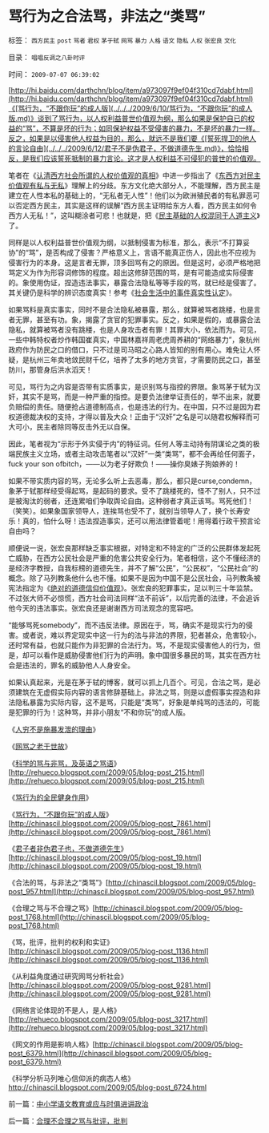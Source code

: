 # 骂行为之合法骂，非法之“类骂”

标签： `西方民主` `post` `骂者` `君权` `茅于轼` `网骂` `暴力` `人格` `语文` `隐私` `人权` `张宏良` `文化` 

目录： `唱唱反调之八卦时评`

时间： `2009-07-07 06:39:02`

[http://hi.baidu.com/darthchn/blog/item/a973097f9ef04f310cd7dabf.html](http://hi.baidu.com/darthchn/blog/item/a973097f9ef04f310cd7dabf.html)《[骂行为，“不跟你玩”的成人版](../../../2009/6/10/骂行为，“不跟你玩”的成人版.md)》谈到了骂行为，以人权利益普世价值观为纲，那么如果是保护自已的权益的“骂”，不算是坏的行为；如同保护权益不受侵害的暴力，不是坏的暴力一样。反之，如果是以侵害他人权益为目的，那么，就远不是我们要《[誓死捍卫的他人的言论自由](../../../2009/6/12/君子不是伪君子，不做道德先生.md)》，恰恰相反，是我们应该誓死抵制的暴力言论。这才是人权利益不可侵犯的普世的价值观。

笔者在《[认清西方社会所谓的人权价值观的真相](../../../2009/6/14/认清西方社会所谓的人权价值观的真相.md)》中进一步指出了《[东西方对民主价值观有私与无私](../../../2009/3/15/东西方民主：人性有私与无私之分歧.md)》理解上的分歧。东方文化绝大部分人，不能理解，西方民主是建立在人性本私的基础上的，“无私者无人性”！他们以为欧洲殖民者的有私罪恶可以否定西方民主，其实是这样的误解“西方民主证明给东方人看，西方民主如何令西方人无私！”，这叫糊涂者可悲！也就是，把《[民主基础的人权混同于人道主义](../../../2009/6/12/民权，人权，民主权利和人道主义.md)》了。

同样是以人权利益普世价值观为纲，以抵制侵害为标准，那么，表示“不打算妥协”的“骂”，是否构成了侵害？严格意义上，言语不能真正伤人，因此也不应视为侵害行为的本身。这是言者无罪，顶多回骂有之的原因。但是这时，必须严格地把骂定义为作为形容词修饰的程度。超出这修辞范围的骂，是有可能造成实际侵害的。象使用伪证，捏造违法事实，暴露合法隐私等等手段的骂，就已经是侵害了。其关键仍是科学的辨识态度真实！参考《[社会生活中的事件真实性认定](../../../2009/7/4/绝对的真理存在吗？历史实证集如何认定.md)》。

如果骂料是真实事实，同时不是合法隐私被暴露，那么，就算被骂者跳楼，也是言者无罪，甚至有功。象，揭露了贪官的犯罪事实。反之，如果是假的，或暴露合法隐私，就算被骂者没有跳楼，也是人身攻击者有罪！其罪大小，依法而为。可见，一些中韩特权者炒作韩国崔真实，中国林嘉祥周老虎周养耕的“网络暴力”，象杭州政府作为防民之口的借口，只不过是司马昭之心路人皆知的别有用心。难免让人怀疑，是杭州三年卖地敛民财千亿，培养了太多的地方贪官，才需要防民之口，甚至防川，那管身后洪水滔天！

可见，骂行为之内容是否带有实质事实，是识别骂与指控的界限。象骂茅于轼为汉奸，其实不是骂，而是一种严重的指控。是要负法律举证责任的，举不出来，就要负赔偿的责任。随便抢占道德制高点，也是违法的行为。在中国，只不过是因为君权道德裁决权的支持，才得以普及大众！正由于“汉奸”之名是可以随君权解释而可大可小，民主者除同等反击外无以自保。

因此，笔者视为“示形于外实侵于内”的特征词。任何人等主动持有阴谋论之类的极端民族主义立场，或者主动攻击笔者以“汉奸”一类“类骂”，都不会再给任何面子，fuck your son ofbitch，——以为老子好欺负！——操你臭婊子狗娘养的！

如果不带实质内容的骂，无论多么听上去恶毒，那么，都只是curse,condemn，象茅于轼那样经受得起骂，是起码的要求。受不了跳楼死的，怪不了别人，只不过是被淘汰的弱者，还连累咱们争取舆论自由。这种弱者才真正该骂。骂死他们！（笑笑）。如果象国家领导人，连挨骂也受不了，就别当领导人了，换个长寿安乐！真的，怕什么呀！违法捏造事实，还可以用法律管着呢！用得着行政干预言论自由吗？

顺便说一说，张宏良那样缺乏事实根据，对特定和不特定的广泛的公民群体发起死亡威胁，在西方公民社会是严重的危害公共安全行为。笔者相信，这个不懂经济的是经济字教授，自我标榜的道德先生，并不了解“公民”，“公民权”，“公民社会”的概念。除了马列教条他什么也不懂。如果不是因为中国不是公民社会，马列教条被宪法指定为《[绝对的道德信仰价值观](../../../2009/3/11/信仰，个人世界观的基础断言；不是绝对的道德标准.md)》。张宏良的犯罪事实，足以判三十年监禁。不过张大师不必惊慌，西方社会司法同样“法不前诉”，以后完善的法律，不会追诉他今天的违法事实。张宏良还是谢谢西方司法观念的宽容吧。

“能够骂死somebody”，而不违反法律。原因在于，骂，确实不是现实行为的侵害。或者说，难以界定现实中这一行为的法与非法的界限，犯者甚众，危害较小，还时常有益，也就只能作为非犯罪的合法行为。骂，不是现实侵害他人的行为，但是，却可以看作是威胁侵害他们行为的声明。象中国很多暴民的骂，其实在西方社会是违法的，罪名的威胁他人人身安全。

如果认真起来，光是在茅于轼的博客，就可以抓上几百个。可见，合法之骂，是必须建筑在无虚假实际内容的语言修辞基础上。非法之骂，则是以虚假事实捏造和非法隐私暴露为实际内容，这不是骂，只能是“类骂”，好象是单纯骂的违法的，可能是犯罪的行为！这种骂，并非小朋友“不和你玩”的成人版。

《[人穷不是施暴发泄的理由](../../../2008/2/24/欲壑难填：人或会穷，不是施暴发泄的合法理由.md)》

《[网骂之老于世故](../../../2008/9/4/“人之初性本善”之“老于世故”.md)》

《[科学的骂与非骂，及英语之骂语](../../../2009/5/31/科学的骂与非骂和英语的骂.md)》[http://rehueco.blogspot.com/2009/05/blog-post_215.html](http://rehueco.blogspot.com/2009/05/blog-post_215.html)

《[骂行为的全民健身作用](../../../2009/6/7/网骂行为的全民健身价值.md)》

《[骂行为，“不跟你玩”的成人版](../../../2009/6/10/骂行为，“不跟你玩”的成人版.md)》[http://chinascil.blogspot.com/2009/05/blog-post_7861.html](http://chinascil.blogspot.com/2009/05/blog-post_7861.html)

《[君子者非伪君子也，不做道德先生](../../../2009/6/12/君子不是伪君子，不做道德先生.md)》[http://chinascil.blogspot.com/2009/05/blog-post_19.html](http://chinascil.blogspot.com/2009/05/blog-post_19.html)

《合法的骂，与非法之“类骂”》[http://chinascil.blogspot.com/2009/05/blog-post_957.html](http://chinascil.blogspot.com/2009/05/blog-post_957.html)

《合理之骂与不合理之骂》[http://chinascil.blogspot.com/2009/05/blog-post_1768.html](http://chinascil.blogspot.com/2009/05/blog-post_1768.html)

《骂，批评，批判的权利和实证》[http://chinascil.blogspot.com/2009/05/blog-post_1136.html](http://chinascil.blogspot.com/2009/05/blog-post_1136.html)

《从利益角度通过研究网骂分析社会》[http://chinascil.blogspot.com/2009/05/blog-post_9281.html](http://chinascil.blogspot.com/2009/05/blog-post_9281.html)

《网络言论体现的不是人，是人格》[http://rehueco.blogspot.com/2009/05/blog-post_3217.html](http://rehueco.blogspot.com/2009/05/blog-post_3217.html)

《网文的作用是影响人格》[http://chinascil.blogspot.com/2009/05/blog-post_6379.html](http://chinascil.blogspot.com/2009/05/blog-post_6379.html)

《科学分析马列唯心信仰派的病态人格》http://chinascil.blogspot.com/2009/05/blog-post_6724.html



前一篇：[中小学语文教育或应与时俱进讲政治](../../../2009/7/6/中小学语文教育或应与时俱进讲政治.md)

后一篇：[合理不合理之骂与批评，批判](../../../2009/7/7/合理不合理之骂与批评，批判.md)